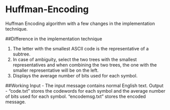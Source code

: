 # Huffman-Encoding
Huffman Encoding algorithm with a few changes in the implementation technique. 

##Difference in the implementation technique
1. The letter with the smallest ASCII code is the representative of a subtree.
2. In case of ambiguity, select the two trees with the smallest representatives and when 
combining the two trees, the one with the smaller representative will be on the left. 
3. Displays the average number of bits used for each symbol.

##Working
Input - The input message contains normal English text.
Output - “code.txt” stores the codewords for each symbol and the average number of 
                    bits used for each symbol.
         “encodemsg.txt” stores the encoded message.

